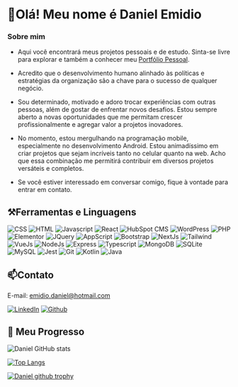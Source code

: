 # 👋Olá! Meu nome é Daniel Emidio

### Sobre mim
- Aqui você encontrará meus projetos pessoais e de estudo. Sinta-se livre para explorar e também a conhecer meu [Portfólio Pessoal](https://danielemidio1988.github.io/Portfolio/).

- Acredito que o desenvolvimento humano alinhado às políticas e estratégias da organização são a chave para o sucesso de qualquer negócio.

- Sou determinado, motivado e adoro trocar experiências com outras pessoas, além de gostar de enfrentar novos desafios. Estou sempre aberto a novas oportunidades que me permitam crescer profissionalmente e agregar valor a projetos inovadores. 

- No momento, estou mergulhando na programação mobile, especialmente no desenvolvimento Android. Estou animadíssimo em criar projetos que sejam incríveis tanto no celular quanto na web. Acho que essa combinação me permitirá contribuir em diversos projetos versáteis e completos.

- Se você estiver interessado em conversar comigo, fique à vontade para entrar em contato.


## ⚒Ferramentas e Linguagens

![CSS](https://img.shields.io/badge/CSS3-1572B6?style=for-the-badge&logo=css3&logoColor=white)
![HTML](https://img.shields.io/badge/HTML5-E34F26?style=for-the-badge&logo=html5&logoColor=white)
![Javascript](https://img.shields.io/badge/JavaScript-323330?style=for-the-badge&logo=javascript&logoColor=F7DF1E)
![React](https://img.shields.io/badge/React-20232A?style=for-the-badge&logo=react&logoColor=61DAFB)
![HubSpot CMS](https://img.shields.io/badge/HubSpot-FF7A59.svg?style=for-the-badge&logo=HubSpot&logoColor=white)
![WordPress](https://img.shields.io/badge/WordPress-21759B.svg?style=for-the-badge&logo=WordPress&logoColor=white)
![PHP](https://img.shields.io/badge/PHP-777BB4.svg?style=for-the-badge&logo=PHP&logoColor=white)
![Elementor](https://img.shields.io/badge/Elementor-92003B.svg?style=for-the-badge&logo=Elementor&logoColor=white)
![JQuery](https://img.shields.io/badge/jQuery-0769AD.svg?style=for-the-badge&logo=jQuery&logoColor=white)
![AppScript](https://img.shields.io/badge/Google%20Apps%20Script-4285F4.svg?style=for-the-badge&logo=Google-Apps-Script&logoColor=white)
![Bootstrap](https://img.shields.io/badge/Bootstrap-563D7C?style=for-the-badge&logo=bootstrap&logoColor=white)
![NextJs](https://img.shields.io/badge/next.js-000000?style=for-the-badge&logo=nextdotjs&logoColor=white)
![Tailwind](https://img.shields.io/badge/Tailwind_CSS-38B2AC?style=for-the-badge&logo=tailwind-css&logoColor=white)
![VueJs](https://img.shields.io/badge/Vue.js-35495E?style=for-the-badge&logo=vue.js&logoColor=4FC08D)
![NodeJs](https://img.shields.io/badge/Node.js-43853D?style=for-the-badge&logo=node.js&logoColor=white)
![Express](https://img.shields.io/badge/Express.js-404D59?style=for-the-badge)
![Typescript](https://img.shields.io/badge/TypeScript-007ACC?style=for-the-badge&logo=typescript&logoColor=white)
![MongoDB](https://img.shields.io/badge/MongoDB-4EA94B?style=for-the-badge&logo=mongodb&logoColor=white)
![SQLite](https://img.shields.io/badge/SQLite-07405E?style=for-the-badge&logo=sqlite&logoColor=white)
![MySQL](https://img.shields.io/badge/MySQL-00000F?style=for-the-badge&logo=mysql&logoColor=white)
![Jest](https://img.shields.io/badge/Jest-323330?style=for-the-badge&logo=Jest&logoColor=white)
![Git](https://img.shields.io/badge/GIT-E44C30?style=for-the-badge&logo=git&logoColor=white)
![Kotlin](https://img.shields.io/badge/Kotlin-0095D5?&style=for-the-badge&logo=kotlin&logoColor=white)
![Java](https://img.shields.io/badge/Java-ED8B00?style=for-the-badge&logo=openjdk&logoColor=white)


## 📫Contato
E-mail: emidio.daniel@hotmail.com

[![LinkedIn](https://img.shields.io/badge/LinkedIn-0077B5?style=for-the-badge&logo=linkedin&logoColor=white)](https://www.linkedin.com/in/danielemidio1988/)
[![Github](https://img.shields.io/badge/GitHub-100000?style=for-the-badge&logo=github&logoColor=white)](https://github.com/DanielEmidio1988/DanielEmidio1988)

## 🚀 Meu Progresso

![Daniel GitHub stats](https://github-readme-stats.vercel.app/api?username=DanielEmidio1988&show_icons=true&theme=dracula)

[![Top Langs](https://github-readme-stats.vercel.app/api/top-langs/?username=DanielEmidio1988&layout=compact)](https://github.com/DanielEmidio1988/github-readme-stats)

[![Daniel github trophy](https://github-profile-trophy.vercel.app/?username=DanielEmidio1988&row=1)](https://github.com/DanielEmidio1988/github-profile-trophy)


